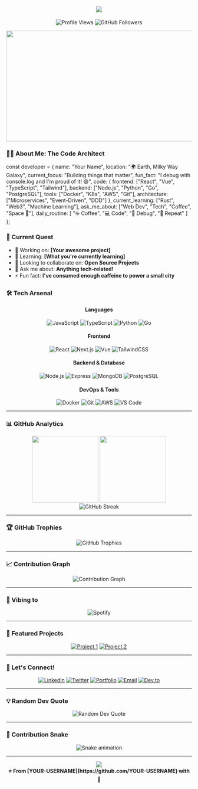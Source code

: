 
<h1 align="center">
  <img src="https://readme-typing-svg.herokuapp.com/?lines=Hello,+World!+👋;I'm+[M.R.I.N.A.L];Welcome+to+my+Digital+Workshop!&center=true&size=30">
</h1>


<p align="center">
  <img src="https://komarev.com/ghpvc/?username=YOUR-USERNAME&label=Profile%20Visitors&color=0e75b6&style=flat" alt="Profile Views" />
  <img src="https://img.shields.io/github/followers/YOUR-USERNAME?label=Followers&style=social" alt="GitHub Followers" />
</p>


<div align="center">
  <img src="https://media.giphy.com/media/dWesBcTLavkZuG35MI/giphy.gif" width="600" height="300"/>
</div>



### 🧙‍♂️ About Me: The Code Architect


const developer = {
    name: "Your Name",
    location: "🌍 Earth, Milky Way Galaxy",
    current_focus: "Building things that matter",
    fun_fact: "I debug with console.log and I'm proud of it! 😄",
    code: {
        frontend: ["React", "Vue", "TypeScript", "Tailwind"],
        backend: ["Node.js", "Python", "Go", "PostgreSQL"],
        tools: ["Docker", "K8s", "AWS", "Git"],
        architecture: ["Microservices", "Event-Driven", "DDD"]
    },
    current_learning: ["Rust", "Web3", "Machine Learning"],
    ask_me_about: ["Web Dev", "Tech", "Coffee", "Space 🚀"],
    daily_routine: [
        "☕ Coffee",
        "💻 Code", 
        "🐛 Debug",
        "🔁 Repeat"
    ]
};



### 🎯 Current Quest

- 🔭 Working on: **[Your awesome project]**
- 🌱 Learning: **[What you're currently learning]**
- 👯 Looking to collaborate on: **Open Source Projects**
- 💬 Ask me about: **Anything tech-related!**
- ⚡ Fun fact: **I've consumed enough caffeine to power a small city**



### 🛠️ Tech Arsenal

<div align="center">

#### Languages
![JavaScript](https://img.shields.io/badge/-JavaScript-F7DF1E?style=for-the-badge&logo=javascript&logoColor=black)
![TypeScript](https://img.shields.io/badge/-TypeScript-3178C6?style=for-the-badge&logo=typescript&logoColor=white)
![Python](https://img.shields.io/badge/-Python-3776AB?style=for-the-badge&logo=python&logoColor=white)
![Go](https://img.shields.io/badge/-Go-00ADD8?style=for-the-badge&logo=go&logoColor=white)

#### Frontend
![React](https://img.shields.io/badge/-React-61DAFB?style=for-the-badge&logo=react&logoColor=black)
![Next.js](https://img.shields.io/badge/-Next.js-000000?style=for-the-badge&logo=next.js&logoColor=white)
![Vue](https://img.shields.io/badge/-Vue.js-4FC08D?style=for-the-badge&logo=vue.js&logoColor=white)
![TailwindCSS](https://img.shields.io/badge/-TailwindCSS-38B2AC?style=for-the-badge&logo=tailwind-css&logoColor=white)

#### Backend & Database
![Node.js](https://img.shields.io/badge/-Node.js-339933?style=for-the-badge&logo=node.js&logoColor=white)
![Express](https://img.shields.io/badge/-Express-000000?style=for-the-badge&logo=express&logoColor=white)
![MongoDB](https://img.shields.io/badge/-MongoDB-47A248?style=for-the-badge&logo=mongodb&logoColor=white)
![PostgreSQL](https://img.shields.io/badge/-PostgreSQL-336791?style=for-the-badge&logo=postgresql&logoColor=white)

#### DevOps & Tools
![Docker](https://img.shields.io/badge/-Docker-2496ED?style=for-the-badge&logo=docker&logoColor=white)
![Git](https://img.shields.io/badge/-Git-F05032?style=for-the-badge&logo=git&logoColor=white)
![AWS](https://img.shields.io/badge/-AWS-232F3E?style=for-the-badge&logo=amazon-aws&logoColor=white)
![VS Code](https://img.shields.io/badge/-VS%20Code-007ACC?style=for-the-badge&logo=visual-studio-code&logoColor=white)

</div>

---

### 📊 GitHub Analytics

<div align="center">
  <img height="180em" src="https://github-readme-stats.vercel.app/api?username=YOUR-USERNAME&show_icons=true&theme=radical&include_all_commits=true&count_private=true"/>
  <img height="180em" src="https://github-readme-stats.vercel.app/api/top-langs/?username=YOUR-USERNAME&layout=compact&langs_count=8&theme=radical"/>
</div>

<div align="center">
  <img src="https://github-readme-streak-stats.herokuapp.com/?user=YOUR-USERNAME&theme=radical" alt="GitHub Streak" />
</div>

---

### 🏆 GitHub Trophies

<div align="center">
  <img src="https://github-profile-trophy.vercel.app/?username=YOUR-USERNAME&theme=radical&no-frame=false&no-bg=false&margin-w=4" alt="GitHub Trophies" />
</div>

---

### 📈 Contribution Graph

<div align="center">
  <img src="https://github-readme-activity-graph.vercel.app/graph?username=YOUR-USERNAME&theme=react-dark&hide_border=true" alt="Contribution Graph" />
</div>

---

### 🎵 Vibing to

<div align="center">
  <img src="https://spotify-github-profile.vercel.app/api/view?uid=YOUR-SPOTIFY-ID&cover_image=true&theme=default&bar_color=53b14f&bar_color_cover=false" alt="Spotify" />
</div>

---

### 💼 Featured Projects

<div align="center">
  
[![Project 1](https://github-readme-stats.vercel.app/api/pin/?username=YOUR-USERNAME&repo=PROJECT-1&theme=radical)](https://github.com/YOUR-USERNAME/PROJECT-1)
[![Project 2](https://github-readme-stats.vercel.app/api/pin/?username=YOUR-USERNAME&repo=PROJECT-2&theme=radical)](https://github.com/YOUR-USERNAME/PROJECT-2)

</div>

---

### 🤝 Let's Connect!

<div align="center">
  
[![LinkedIn](https://img.shields.io/badge/LinkedIn-0077B5?style=for-the-badge&logo=linkedin&logoColor=white)](https://linkedin.com/in/YOUR-LINKEDIN)
[![Twitter](https://img.shields.io/badge/Twitter-1DA1F2?style=for-the-badge&logo=twitter&logoColor=white)](https://twitter.com/YOUR-TWITTER)
[![Portfolio](https://img.shields.io/badge/Portfolio-FF5722?style=for-the-badge&logo=google-chrome&logoColor=white)](https://your-portfolio.com)
[![Email](https://img.shields.io/badge/Email-D14836?style=for-the-badge&logo=gmail&logoColor=white)](mailto:your.email@example.com)
[![Dev.to](https://img.shields.io/badge/Dev.to-0A0A0A?style=for-the-badge&logo=dev.to&logoColor=white)](https://dev.to/YOUR-USERNAME)

</div>

---

### 💡 Random Dev Quote

<div align="center">
  <img src="https://quotes-github-readme.vercel.app/api?type=horizontal&theme=radical" alt="Random Dev Quote" />
</div>

---

### 🐍 Contribution Snake

<div align="center">
  <img src="https://raw.githubusercontent.com/YOUR-USERNAME/YOUR-USERNAME/output/github-contribution-grid-snake.svg" alt="Snake animation" />
</div>

---

<div align="center">
  <img src="https://capsule-render.vercel.app/api?type=waving&color=gradient&height=100&section=footer" />
</div>

<div align="center">
  <b>⭐ From [YOUR-USERNAME](https://github.com/YOUR-USERNAME) with 💙</b>
</div>
